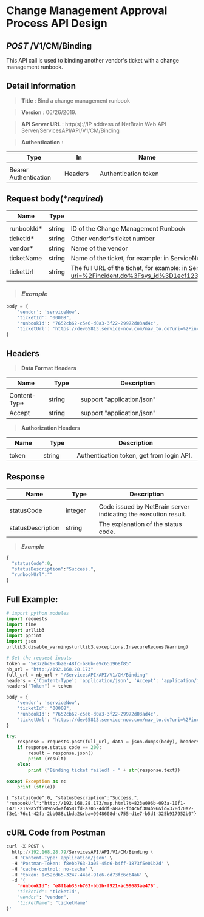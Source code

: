 
# Change Management Approval Process API Design

## ***POST*** /V1/CM/Binding
This API call is used to binding another vendor's ticket with a change management runbook.

## Detail Information
> **Title** : Bind a change management runbook<br>

> **Version** : 06/26/2019.<br>

> **API Server URL** : http(s)://IP address of NetBrain Web API Server/ServicesAPI/API/V1/CM/Binding   <br>

> **Authentication** : 

|**Type**|**In**|**Name**|
|------|------|------|
|<img width=100/>|<img width=100/>|<img width=500/>|
|Bearer Authentication| Headers | Authentication token | 

 ## Request body(****required***)
 
|**Name**|**Type**|**Description**|
|------|------|------|
|<img width=100/>|<img width=100/>|<img width=500/>|
|runbookId* | string  | ID of the Change Management Runbook  |
|ticketId* | string  | Other vendor's ticket number  |
|vendor* | string  | Name of the vendor  |
|ticketName | string  | Name of the ticket, for example: in ServiceNow CHG0030015 (means "number" in ServiceNow) |
|ticketUrl | string  | The full URL of the tichet, for example: in ServiceNow: https://dev65813.service-now.com/nav_to.do?uri=%2Fincident.do%3Fsys_id%3D1ecf1235dbe2330093890d53ca9619a2%26sysparm_record_target%3Dincident%26sysparm_record_row%3D1%26sysparm_record_rows%3D67%26sysparm_record_list%3DORDERBYDESCnumber  |

> ### ***Example***

```python
body = {
    'vendor': 'serviceNow',
    'ticketId': "00008",
    'runbookId': '7652cb62-c5e6-d0a3-3f22-29972d03ad4c',
    'ticketUrl': 'https://dev65813.service-now.com/nav_to.do?uri=%2Fincident.do%3Fsys_id%3D1ecf1235dbe2330093890d53ca9619a2%26sysparm_record_target%3Dincident%26sysparm_record_row%3D1%26sysparm_record_rows%3D67%26sysparm_record_list%3DORDERBYDESCnumber'
}
```

## Headers
> **Data Format Headers**

|**Name**|**Type**|**Description**|
|------|------|------|
|<img width=100/>|<img width=100/>|<img width=500/>|
| Content-Type | string  | support "application/json" |
| Accept | string  | support "application/json" |

> **Authorization Headers**

|**Name**|**Type**|**Description**|
|------|------|------|
|<img width=100/>|<img width=100/>|<img width=500/>|
| token | string  | Authentication token, get from login API. |

## Response

|**Name**|**Type**|**Description**|
|------|------|------|
|<img width=100/>|<img width=100/>|<img width=500/>|
|statusCode| integer | Code issued by NetBrain server indicating the execution result.  |
|statusDescription| string | The explanation of the status code. |

> ***Example***

```python
{
  "statusCode":0,
  "statusDescription":"Success.",
  "runbookUrl":""
}
```

## Full Example:


```python
# import python modules 
import requests
import time
import urllib3
import pprint
import json
urllib3.disable_warnings(urllib3.exceptions.InsecureRequestWarning)

# Set the request inputs
token = "5e372bc9-3b2e-48fc-b86b-e9c651968f85"
nb_url = "http://192.168.28.173"
full_url = nb_url + "/ServicesAPI/API/V1/CM/Binding"
headers = {'Content-Type': 'application/json', 'Accept': 'application/json'}
headers["Token"] = token

body = {
    'vendor': 'serviceNow',
    'ticketId': "00008",
    'runbookId': '7652cb62-c5e6-d0a3-3f22-29972d03ad4c',
    'ticketUrl': 'https://dev65813.service-now.com/nav_to.do?uri=%2Fincident.do%3Fsys_id%3D1ecf1235dbe2330093890d53ca9619a2%26sysparm_record_target%3Dincident%26sysparm_record_row%3D1%26sysparm_record_rows%3D67%26sysparm_record_list%3DORDERBYDESCnumber'
}

try:
    response = requests.post(full_url, data = json.dumps(body), headers = headers, verify = False)
    if response.status_code == 200:
        result = response.json()
        print (result)
    else:
        print ("Binding ticket failed! - " + str(response.text))
    
except Exception as e:
    print (str(e)) 
```

    { "statusCode":0, "statusDescription":"Success.", "runbookUrl":"http://192.168.28.173/map.html?t=823e096b-093a-10f1-1471-21a9a5ff509c&d=af4581fd-a705-4ddf-a878-fd4c6f304b96&id=378d70a2-f3e1-76c1-42fa-2bb088c1bda2&rba=9948608d-c755-d1e7-b5d1-325b917952b0"}
    

## cURL Code from Postman


```python
curl -X POST \
  http://192.168.28.79/ServicesAPI/API/V1/CM/Binding \
  -H 'Content-Type: application/json' \
  -H 'Postman-Token: f8ebb763-3a05-45d6-b4ff-1873f5e01b2d' \
  -H 'cache-control: no-cache' \
  -H 'token: 1c52cd65-3247-44ad-91e6-cd73fc6c64a6' \
  -d '{
    "runbookId": "e8f1ab35-b763-bb1b-f921-ac99683ae476",
    "ticketId": "ticketId",
    "vendor": "vendor",
    "ticketName": "ticketName"
}'
```
